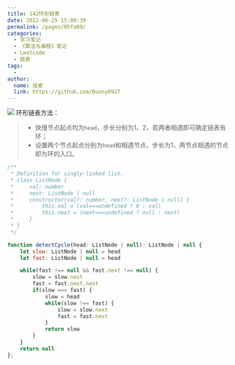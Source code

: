 ```yaml
---
title: 142环形链表
date: 2022-06-25 15:00:39
permalink: /pages/05fa09/
categories:
  - 学习笔记
  - 《算法与编程》笔记
  - Leetcode
  - 链表
tags:
  -
author:
  name: 瑶麦
  link: https://github.com/Bunny0927
---
```

![](https://cdn.jsdelivr.net/gh/liuzw-cyy/images/img/142.环形链表.png)
环形链表方法：
> * 快慢节点起点均为`head`，步长分别为1、2，若两者相遇即可确定链表有环；
> * 设置两个节点起点分别为`head`和相遇节点，步长为1，两节点相遇的节点即为环的入口。
```js
/**
 * Definition for singly-linked list.
 * class ListNode {
 *     val: number
 *     next: ListNode | null
 *     constructor(val?: number, next?: ListNode | null) {
 *         this.val = (val===undefined ? 0 : val)
 *         this.next = (next===undefined ? null : next)
 *     }
 * }
 */

function detectCycle(head: ListNode | null): ListNode | null {
    let slow: ListNode | null = head
    let fast: ListNode | null = head

    while(fast !== null && fast.next !== null) {
        slow = slow.next
        fast = fast.next.next
        if(slow === fast) {
            slow = head
            while(slow !== fast) {
                slow = slow.next
                fast = fast.next
            }
            return slow
        }
    }
    return null
};

```
